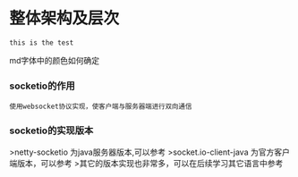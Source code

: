 # 整体架构及层次

```code
this is the test
```

md字体中的颜色如何确定
### socketio的作用
```
使用websocket协议实现，使客户端与服务器端进行双向通信

```

### socketio的实现版本

<p>
>netty-socketio 为java服务器版本,可以参考
>socket.io-client-java 为官方客户端版本，可以参考
>其它的版本实现也非常多，可以在后续学习其它语言中参考
</p>